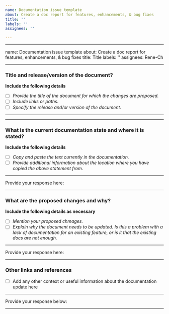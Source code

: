 ```yaml
---
name: Documentation issue template
about: Create a doc report for features, enhancements, & bug fixes
title: ''
labels: ''
assignees: ''

---
```


---
name: Documentation issue template
about: Create a doc report for features, enhancements, & bug fixes
title: Title
labels: ''
assignees: Rene-Ch

---
<!-- IMPORTANT: Please make sure you have looked into the open and closed issues for similar issues before opening a new one -->

### Title and release/version of the document?
  
 **Include the following details**

* [ ] *Provide the title of the document for which the changes are proposed.*
* [ ] *Include links or paths.*
* [ ] *Specify the release and/or version of the document.*
 ---
 <!-- Provide your response below :-->
 
 ---



 ### What is the current documentation state and where it is stated?

**Include the following details**
* [ ] *Copy and paste the text currently in the documentation.* 
* [ ] *Provide additional information about the location where you have copied the above statement from.*
 
 ---
 Provide your response here:
 
 ---



### What are the proposed changes and why?

**Include the following details as necessary**
* [ ] *Mention your proposed chmages.*
* [ ] *Explain why the document needs to be updated. Is this a problem with a lack of documentation for an existing feature, or is it that the existing docs are not enough.*
 
 ---
 Provide your response here:
 
 ---
  

### Other links and references

* [ ] Add any other context or useful information about the documentation update here 
 
 ---
 Provide your response below:
 
 ---
